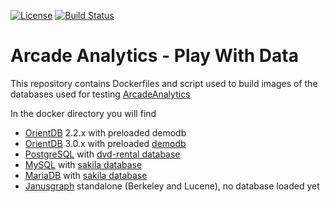 [![License](https://img.shields.io/badge/License-Apache%202.0-blue.svg)](https://opensource.org/licenses/Apache-2.0)
[![Build Status](https://travis-ci.org/ArcadeAnalytics/arcadeanalytics-docker-images.svg?branch=master)](https://travis-ci.org/ArcadeAnalytics/arcadeanalytics-docker-images)

# Arcade Analytics - Play With Data

This repository contains Dockerfiles and script used to build images of the databases used for testing [ArcadeAnalytics](https://arcadeanalytics.com/)

In the docker directory you will find

* [OrientDB](https://orientdb.org/) 2.2.x with preloaded demodb
* [OrientDB](https://orientdb.org/) 3.0.x with preloaded [demodb](http://orientdb.com/docs/3.0.x/gettingstarted/demodb/)
* [PostgreSQL](https://www.postgresql.org/) with [dvd-rental database](http://www.postgresqltutorial.com/postgresql-sample-database/)
* [MySQL](https://www.mysql.com/) with [sakila database](https://dev.mysql.com/doc/sakila/en/)
* [MariaDB](https://mariadb.com/) with [sakila database](https://dev.mysql.com/doc/sakila/en/)
* [Janusgraph](https://janusgraph.org/) standalone (Berkeley and Lucene), no database loaded yet